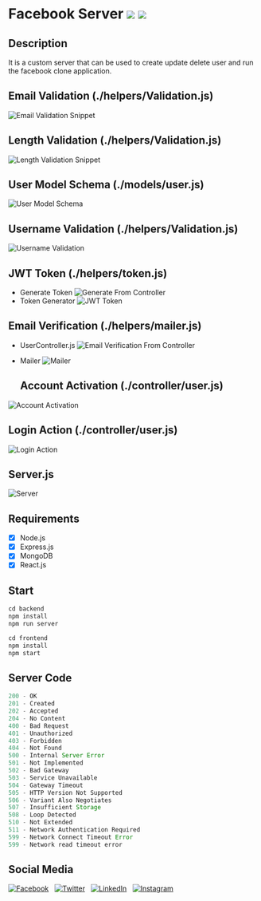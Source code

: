 # Facebook Server ![](https://img.shields.io/badge/Project-Running-orange) ![](https://img.shields.io/badge/Build-Passed-brightgreen)

## Description

It is a custom server that can be used to create update delete user and run the facebook clone application.

## Email Validation (./helpers/Validation.js)

![Email Validation Snippet](./Email-Validation.png)

## Length Validation (./helpers/Validation.js)

![Length Validation Snippet](./Length-Validation.png)

## User Model Schema (./models/user.js)

![User Model Schema](./User-Model.png)

## Username Validation (./helpers/Validation.js)

![Username Validation](./Username-Validation.png)

## JWT Token (./helpers/token.js)

- Generate Token
  ![Generate From Controller](./Token_Generate.png)
- Token Generator
  ![JWT Token](./jwt-token.png)

## Email Verification (./helpers/mailer.js)

- UserController.js
  ![Email Verification From Controller](./Email-Verification.png)
- Mailer
  ![Mailer](./Mailer.png)

  ## Account Activation (./controller/user.js)

![Account Activation](./Account-activation.png)

## Login Action (./controller/user.js)

![Login Action](./Login-Action.png)

## Server.js

![Server](./Server.png)

## Requirements

- [x] Node.js
- [x] Express.js
- [x] MongoDB
- [x] React.js

## Start

```javascript
cd backend
npm install
npm run server
```

```javascript
cd frontend
npm install
npm start
```

## Server Code

```javascript
200 - OK
201 - Created
202 - Accepted
204 - No Content
400 - Bad Request
401 - Unauthorized
403 - Forbidden
404 - Not Found
500 - Internal Server Error
501 - Not Implemented
502 - Bad Gateway
503 - Service Unavailable
504 - Gateway Timeout
505 - HTTP Version Not Supported
506 - Variant Also Negotiates
507 - Insufficient Storage
508 - Loop Detected
510 - Not Extended
511 - Network Authentication Required
599 - Network Connect Timeout Error
599 - Network read timeout error
```

## Social Media

<a href="https://facebook.com/mejanur.mezan.3">![Facebook](https://img.shields.io/badge/Facebook-%231877F2?style=for-the-badge&logo=Facebook&logoColor=white)</a> &nbsp;
<a href="https://twitter.com/MejanurMezan">![Twitter](https://img.shields.io/badge/Twitter-%231DA1F2?style=for-the-badge&logo=Twitter&logoColor=white)</a> &nbsp;
<a href="https://www.linkedin.com/in/mejanur-rahman-061998/">![LinkedIn](https://img.shields.io/badge/LinkedIn-%230A66C2?style=for-the-badge&logo=linkedin&logoColor=white)</a> &nbsp;
<a href="https://instagram.com/mejanur.mezan.3">![Instagram](https://img.shields.io/badge/Instagram-%23E4405F?style=for-the-badge&logo=Instagram&logoColor=white)</a> &nbsp;
